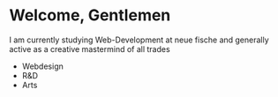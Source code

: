 # Welcome, Gentlemen 

I am currently studying Web-Development at neue fische
and generally active as a creative mastermind of all trades

- Webdesign
- R&D
- Arts

